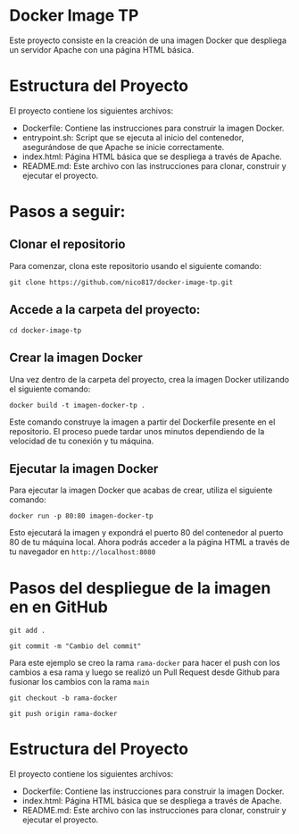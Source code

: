 # Docker Image TP

Este proyecto consiste en la creación de una imagen Docker que despliega un servidor Apache con una página HTML básica.

# Estructura del Proyecto
El proyecto contiene los siguientes archivos:

- Dockerfile: Contiene las instrucciones para construir la imagen Docker.
- entrypoint.sh: Script que se ejecuta al inicio del contenedor, asegurándose de que Apache se inicie correctamente.
- index.html: Página HTML básica que se despliega a través de Apache.
- README.md: Este archivo con las instrucciones para clonar, construir y ejecutar el proyecto.

# Pasos a seguir: 

## Clonar el repositorio

Para comenzar, clona este repositorio usando el siguiente comando:

```
git clone https://github.com/nico817/docker-image-tp.git
```

## Accede a la carpeta del proyecto:
 
```
cd docker-image-tp
```

## Crear la imagen Docker
Una vez dentro de la carpeta del proyecto, crea la imagen Docker utilizando el siguiente comando:

```
docker build -t imagen-docker-tp .
```

Este comando construye la imagen a partir del Dockerfile presente en el repositorio. El proceso puede tardar unos minutos dependiendo de la velocidad de tu conexión y tu máquina.

## Ejecutar la imagen Docker
Para ejecutar la imagen Docker que acabas de crear, utiliza el siguiente comando:

```
docker run -p 80:80 imagen-docker-tp
```

Esto ejecutará la imagen y expondrá el puerto 80 del contenedor al puerto 80 de tu máquina local. Ahora podrás acceder a la página HTML a través de tu navegador en `http://localhost:8080 `

# Pasos del despliegue de la imagen en en GitHub 


```
git add .

git commit -m "Cambio del commit"
```
Para este ejemplo se creo la rama `rama-docker` para hacer el push con los cambios a esa rama y luego se realizó un Pull Request desde Github para fusionar los cambios con la rama `main`

```
git checkout -b rama-docker

git push origin rama-docker

```



# Estructura del Proyecto
El proyecto contiene los siguientes archivos:

- Dockerfile: Contiene las instrucciones para construir la imagen Docker.
- index.html: Página HTML básica que se despliega a través de Apache.
- README.md: Este archivo con las instrucciones para clonar, construir y ejecutar el proyecto.
